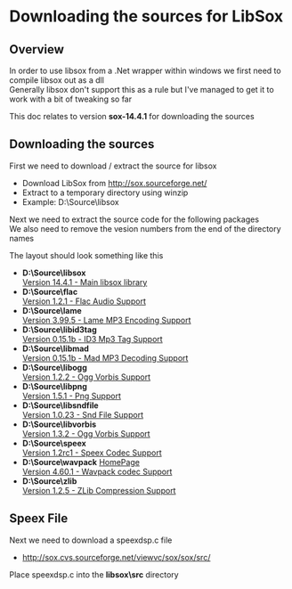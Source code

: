 # Downloading the sources for LibSox

## Overview

In order to use libsox from a .Net wrapper within windows we first need to compile libsox out as a dll <br/>
Generally libsox don't support this as a rule but I've managed to get it to work with a bit of tweaking so far

This doc relates to version **sox-14.4.1** for downloading the sources

## Downloading the sources

First we need to download / extract the source for libsox


* Download LibSox from http://sox.sourceforge.net/
* Extract to a temporary directory using winzip
* Example: D:\Source\libsox

Next we need to extract the source code for the following packages <br/>
We also need to remove the vesion numbers from the end of the directory names <br/>

The layout should look something like this

* **D:\Source\libsox** <br/>
  [Version 14.4.1 - Main libsox library](http://sox.sourceforge.net/)
* **D:\Source\flac** <br/>
  [Version 1.2.1 - Flac Audio Support](http://sourceforge.net/projects/flac/files/flac-src/flac-1.2.1-src/)
* **D:\Source\lame** <br/>
  [Version 3.99.5 - Lame MP3 Encoding Support](http://sourceforge.net/projects/lame/files/lame/3.99/)
* **D:\Source\libid3tag** <br/>
  [Version 0.15.1b - ID3 Mp3 Tag Support](http://sourceforge.net/projects/mad/files/libid3tag/)
* **D:\Source\libmad** <br/>
  [Version 0.15.1b - Mad MP3 Decoding Support](http://sourceforge.net/projects/mad/files/libmad/0.15.1b/)
* **D:\Source\libogg** <br/>
  [Version 1.2.2 - Ogg Vorbis Support](http://downloads.xiph.org/releases/ogg/)
* **D:\Source\libpng** <br/>
  [Version 1.5.1 - Png Support](http://sourceforge.net/projects/libpng/files/libpng15/older-releases/1.5.1/)
* **D:\Source\libsndfile** <br/>
  [Version 1.0.23 - Snd File Support](http://www.mega-nerd.com/libsndfile/files/)
* **D:\Source\libvorbis** <br/>
  [Version 1.3.2 - Ogg Vorbis Support](http://downloads.xiph.org/releases/vorbis/)
* **D:\Source\speex** <br/>
  [Version 1.2rc1 - Speex Codec Support](http://www.speex.org/downloads/)
* **D:\Source\wavpack** [HomePage](http://www.wavpack.com/downloads.html) <br/>
  [Version 4.60.1 - Wavpack codec Support](http://mirrors.xmission.com/xbmc/build-deps/sources/wavpack-4.60.1.tar.bz2)
* **D:\Source\zlib** <br/>
  [Version 1.2.5 - ZLib Compression Support](http://sourceforge.net/projects/libpng/files/zlib/1.2.5/)

## Speex File

Next we need to download a speexdsp.c file
* http://sox.cvs.sourceforge.net/viewvc/sox/sox/src/

Place speexdsp.c into the **libsox\src** directory
